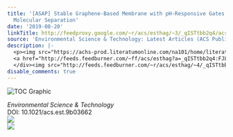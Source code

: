 ```yaml
---
title: '[ASAP] Stable Graphene-Based Membrane with pH-Responsive Gates for Advanced
  Molecular Separation'
date: '2019-08-20'
linkTitle: http://feedproxy.google.com/~r/acs/esthag/~3/_qISTtbb2q4/acs.est.9b03662
source: 'Environmental Science & Technology: Latest Articles (ACS Publications)'
description: |-
  <p><img src="https://achs-prod.literatumonline.com/na101/home/literatum/publisher/achs/journals/content/esthag/0/esthag.ahead-of-print/acs.est.9b03662/20190820/images/medium/es9b03662_0008.gif" alt="TOC Graphic"/></p><div><cite>Environmental Science & Technology</cite></div><div>DOI: 10.1021/acs.est.9b03662</div><div class="feedflare">
  <a href="http://feeds.feedburner.com/~ff/acs/esthag?a=_qISTtbb2q4:FJL-hNe03vw:yIl2AUoC8zA"><img src="http://feeds.feedburner.com/~ff/acs/esthag?d=yIl2AUoC8zA" border="0"></img></a>
  </div><img src="http://feeds.feedburner.com/~r/acs/esthag/~4/_qISTtbb2q4" ...
disable_comments: true
---
```

<p><img src="https://achs-prod.literatumonline.com/na101/home/literatum/publisher/achs/journals/content/esthag/0/esthag.ahead-of-print/acs.est.9b03662/20190820/images/medium/es9b03662_0008.gif" alt="TOC Graphic"/></p><div><cite>Environmental Science & Technology</cite></div><div>DOI: 10.1021/acs.est.9b03662</div><div class="feedflare">
<a href="http://feeds.feedburner.com/~ff/acs/esthag?a=_qISTtbb2q4:FJL-hNe03vw:yIl2AUoC8zA"><img src="http://feeds.feedburner.com/~ff/acs/esthag?d=yIl2AUoC8zA" border="0"></img></a>
</div><img src="http://feeds.feedburner.com/~r/acs/esthag/~4/_qISTtbb2q4" ...